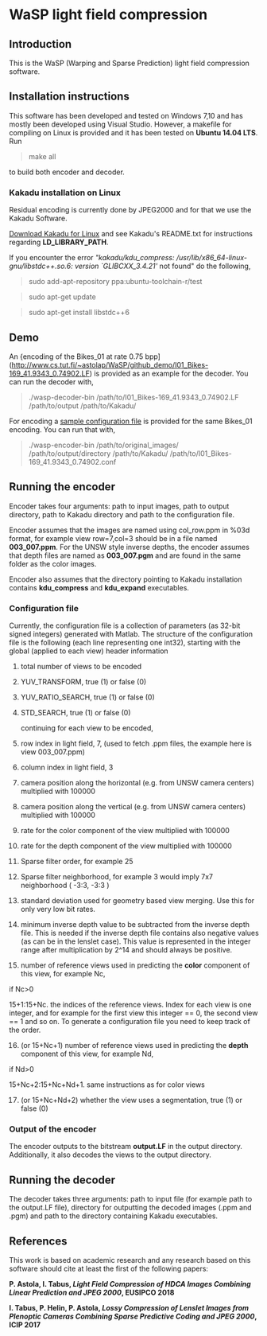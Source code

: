 # WaSP light field compression

## Introduction

This is the WaSP (Warping and Sparse Prediction) light field compression software.

## Installation instructions

This software has been developed and tested on Windows 7,10 and has mostly been developed using Visual Studio. However, a makefile for compiling on Linux is provided and it has been tested on **Ubuntu 14.04 LTS**. Run 

>make all

to build both encoder and decoder.

### Kakadu installation on Linux

Residual encoding is currently done by JPEG2000 and for that we use the Kakadu Software.

[Download Kakadu for Linux](http://kakadusoftware.com/downloads/) and see Kakadu's README.txt for instructions regarding **LD\_LIBRARY\_PATH**. 

If you encounter the error *"kakadu/kdu_compress: /usr/lib/x86_64-linux-gnu/libstdc++.so.6: version `GLIBCXX_3.4.21'* not found" do the following,

>sudo add-apt-repository ppa:ubuntu-toolchain-r/test
 
>sudo apt-get update

>sudo apt-get install libstdc++6

## Demo

An {encoding of the Bikes_01 at rate 0.75 bpp](http://www.cs.tut.fi/~astolap/WaSP/github_demo/I01_Bikes-169_41.9343_0.74902.LF) is provided as an example for the decoder. You can run the decoder with,

>./wasp-decoder-bin /path/to/I01_Bikes-169_41.9343_0.74902.LF /path/to/output /path/to/Kakadu/

For encoding a [sample configuration file](http://www.cs.tut.fi/~astolap/WaSP/github_demo/I01_Bikes-169_41.9343_0.74902.conf) is provided for the same Bikes_01 encoding. You can run that with,

>./wasp-encoder-bin /path/to/original_images/ /path/to/output/directory /path/to/Kakadu/ /path/to/I01_Bikes-169_41.9343_0.74902.conf

## Running the encoder

Encoder takes four arguments: path to input images, path to output directory, path to Kakadu directory and path to the configuration file. 

Encoder assumes that the images are named using col_row.ppm in %03d format, for example view row=7,col=3 should be in a file named **003\_007.ppm**. For the UNSW style inverse depths, the encoder assumes that depth files are named as **003\_007.pgm** and are found in the same folder as the color images.

Encoder also assumes that the directory pointing to Kakadu installation contains **kdu_compress** and **kdu_expand** executables.

### Configuration file

Currently, the configuration file is a collection of parameters (as 32-bit signed integers) generated with Matlab. The structure of the configuration file is the following (each line representing one int32), starting with the global (applied to each view) header information

1. total number of views to be encoded

2. YUV\_TRANSFORM, true (1) or false (0)

3. YUV\_RATIO_SEARCH, true (1) or false (0)

4. STD\_SEARCH, true (1) or false (0)

   continuing for each view to be encoded,

5. row index in light field, 7, (used to fetch .ppm files, the example here is view 003_007.ppm)

6. column index in light field, 3

7. camera position along the horizontal (e.g. from UNSW camera centers) multiplied with 100000

8. camera position along the vertical (e.g. from UNSW camera centers) multiplied with 100000

9. rate for the color component of the view multiplied with 100000

10. rate for the depth component of the view multiplied with 100000

11. Sparse filter order, for example 25

12. Sparse filter neighborhood, for example 3 would imply 7x7 neighborhood ( -3:3, -3:3 )

13. standard deviation used for geometry based view merging. Use this for only very low bit rates.

14. minimum inverse depth value to be subtracted from the inverse depth file. This is needed if the inverse depth file contains also negative values (as can be in the lenslet case). This value is represented in the integer range after multiplication by 2^14 and should always be positive.

15. number of reference views used in predicting the **color** component of this view, for example Nc,

   if Nc>0

   15+1:15+Nc. the indices of the reference views. Index for each view is one integer, and for example for the first view this integer == 0, the second view == 1 and so on. To generate a configuration file you need to keep track of the order.
	
16. (or 15+Nc+1) number of reference views used in predicting the **depth** component of this view, for example Nd,

   if Nd>0

   15+Nc+2:15+Nc+Nd+1. same instructions as for color views
	
17. (or 15+Nc+Nd+2) whether the view uses a segmentation, true (1) or false (0)

### Output of the encoder

The encoder outputs to the bitstream **output.LF** in the output directory. Additionally, it also decodes the views to the output directory.

## Running the decoder

The decoder takes three arguments: path to input file (for example path to the output.LF file), directory for outputting the decoded images (.ppm and .pgm) and path to the directory containing Kakadu executables.

## References

This work is based on academic research and any research based on this software should cite at least the first of the following papers:

**P. Astola, I. Tabus, *Light Field Compression of HDCA Images Combining Linear Prediction and JPEG 2000*, EUSIPCO 2018**

**I. Tabus, P. Helin, P. Astola, *Lossy Compression of Lenslet Images from Plenoptic Cameras Combining Sparse Predictive Coding and JPEG 2000*, ICIP 2017**
